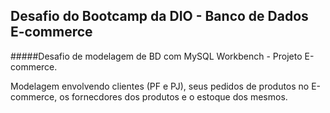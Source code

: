 ## Desafio do Bootcamp da DIO - Banco de Dados E-commerce

#####Desafio de modelagem de BD com MySQL Workbench - Projeto E-commerce.

Modelagem envolvendo clientes (PF e PJ), seus pedidos de produtos no E-commerce, os fornecdores dos produtos e o estoque dos mesmos.
